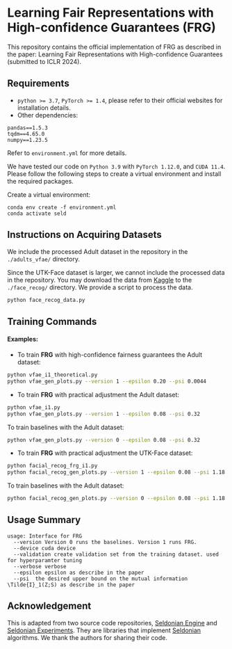 # Learning Fair Representations with High-confidence Guarantees (FRG)

This repository contains the official implementation of FRG as described in the paper: Learning Fair Representations with High-confidence Guarantees (submitted to ICLR 2024).

## Requirements
* `python >= 3.7`, `PyTorch >= 1.4`, please refer to their official websites for installation details.
* Other dependencies:
```{bash}
pandas==1.5.3
tqdm==4.65.0
numpy==1.23.5
```
Refer to `environment.yml` for more details.

We have tested our code on `Python 3.9` with `PyTorch 1.12.0`, and `CUDA 11.4`. Please follow the following steps to create a virtual environment and install the required packages.

Create a virtual environment:
```
conda env create -f environment.yml
conda activate seld
```

## Instructions on Acquiring Datasets
We include the processed Adult dataset in the repository in the `./adults_vfae/` directory.

Since the UTK-Face dataset is larger, we cannot include the processed data in the repository. You may download the data from [Kaggle](https://www.kaggle.com/datasets/nipunarora8/age-gender-and-ethnicity-face-data-csv?resource=download) to the `./face_recog/` directory.
We provide a script to process the data.
```bash
python face_recog_data.py
```

## Training Commands

#### Examples:

* To train **FRG** with high-confidence fairness guarantees the Adult dataset:
```bash
python vfae_i1_theoretical.py
python vfae_gen_plots.py --version 1 --epsilon 0.20 --psi 0.0044
```
* To train **FRG** with practical adjustment the Adult dataset:
```bash
python vfae_i1.py
python vfae_gen_plots.py --version 1 --epsilon 0.08 --psi 0.32
```
To train baselines with the Adult dataset:
```bash
python vfae_gen_plots.py --version 0 --epsilon 0.08 --psi 0.32
```

* To train **FRG** with practical adjustment the UTK-Face dataset:
```bash
python facial_recog_frg_i1.py
python facial_recog_gen_plots.py --version 1 --epsilon 0.08 --psi 1.18
```
To train baselines with the Adult dataset:
```bash
python facial_recog_gen_plots.py --version 0 --epsilon 0.08 --psi 1.18
```

## Usage Summary
```
usage: Interface for FRG
  --version Version 0 runs the baselines. Version 1 runs FRG.
  --device cuda device
  --validation create validation set from the training dataset. used for hyperparamter tuning
  --verbose verbose
  --epsilon epsilon as describe in the paper
  --psi  the desired upper bound on the mutual information \Tilde{I}_1(Z;S) as describe in the paper
```

## Acknowledgement
This is adapted from two source code repositories, [Seldonian Engine](https://github.com/seldonian-toolkit/Engine/) and [Seldonian Experiments](https://github.com/seldonian-toolkit/Experiments). They are libraries that implement [Seldonian](https://seldonian.cs.umass.edu/) algorithms. We thank the authors for sharing their code.
